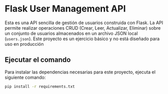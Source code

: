# Flask User Management API

Esta es una API sencilla de gestión de usuarios construida con Flask. La API permite realizar operaciones CRUD (Crear, Leer, Actualizar, Eliminar) sobre un conjunto de usuarios almacenados en un archivo JSON local (`users.json`). Este proyecto es un ejercicio básico y no está diseñado para uso en producción

## Ejecutar el comando

Para instalar las dependencias necesarias para este proyecto, ejecuta el siguiente comando:

```bash
pip install -r requirements.txt
